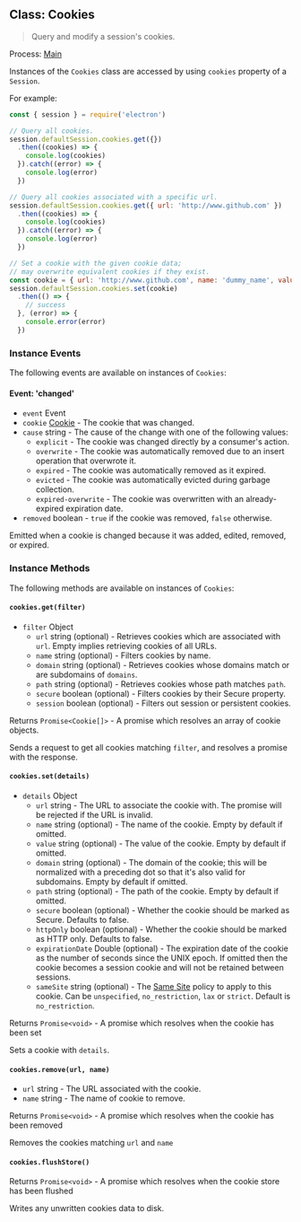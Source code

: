 ## Class: Cookies

> Query and modify a session's cookies.

Process: [Main](../glossary.md#main-process)

Instances of the `Cookies` class are accessed by using `cookies` property of
a `Session`.

For example:

```javascript
const { session } = require('electron')

// Query all cookies.
session.defaultSession.cookies.get({})
  .then((cookies) => {
    console.log(cookies)
  }).catch((error) => {
    console.log(error)
  })

// Query all cookies associated with a specific url.
session.defaultSession.cookies.get({ url: 'http://www.github.com' })
  .then((cookies) => {
    console.log(cookies)
  }).catch((error) => {
    console.log(error)
  })

// Set a cookie with the given cookie data;
// may overwrite equivalent cookies if they exist.
const cookie = { url: 'http://www.github.com', name: 'dummy_name', value: 'dummy' }
session.defaultSession.cookies.set(cookie)
  .then(() => {
    // success
  }, (error) => {
    console.error(error)
  })
```

### Instance Events

The following events are available on instances of `Cookies`:

#### Event: 'changed'

* `event` Event
* `cookie` [Cookie](structures/cookie.md) - The cookie that was changed.
* `cause` string - The cause of the change with one of the following values:
  * `explicit` - The cookie was changed directly by a consumer's action.
  * `overwrite` - The cookie was automatically removed due to an insert
    operation that overwrote it.
  * `expired` - The cookie was automatically removed as it expired.
  * `evicted` - The cookie was automatically evicted during garbage collection.
  * `expired-overwrite` - The cookie was overwritten with an already-expired
    expiration date.
* `removed` boolean - `true` if the cookie was removed, `false` otherwise.

Emitted when a cookie is changed because it was added, edited, removed, or
expired.

### Instance Methods

The following methods are available on instances of `Cookies`:

#### `cookies.get(filter)`

* `filter` Object
  * `url` string (optional) - Retrieves cookies which are associated with
    `url`. Empty implies retrieving cookies of all URLs.
  * `name` string (optional) - Filters cookies by name.
  * `domain` string (optional) - Retrieves cookies whose domains match or are
    subdomains of `domains`.
  * `path` string (optional) - Retrieves cookies whose path matches `path`.
  * `secure` boolean (optional) - Filters cookies by their Secure property.
  * `session` boolean (optional) - Filters out session or persistent cookies.

Returns `Promise<Cookie[]>` - A promise which resolves an array of cookie objects.

Sends a request to get all cookies matching `filter`, and resolves a promise with
the response.

#### `cookies.set(details)`

* `details` Object
  * `url` string - The URL to associate the cookie with. The promise will be rejected if the URL is invalid.
  * `name` string (optional) - The name of the cookie. Empty by default if omitted.
  * `value` string (optional) - The value of the cookie. Empty by default if omitted.
  * `domain` string (optional) - The domain of the cookie; this will be normalized with a preceding dot so that it's also valid for subdomains. Empty by default if omitted.
  * `path` string (optional) - The path of the cookie. Empty by default if omitted.
  * `secure` boolean (optional) - Whether the cookie should be marked as Secure. Defaults to
    false.
  * `httpOnly` boolean (optional) - Whether the cookie should be marked as HTTP only.
    Defaults to false.
  * `expirationDate` Double (optional) - The expiration date of the cookie as the number of
    seconds since the UNIX epoch. If omitted then the cookie becomes a session
    cookie and will not be retained between sessions.
  * `sameSite` string (optional) - The [Same Site](https://developer.mozilla.org/en-US/docs/Web/HTTP/Cookies#SameSite_cookies) policy to apply to this cookie.  Can be `unspecified`, `no_restriction`, `lax` or `strict`.  Default is `no_restriction`.

Returns `Promise<void>` - A promise which resolves when the cookie has been set

Sets a cookie with `details`.

#### `cookies.remove(url, name)`

* `url` string - The URL associated with the cookie.
* `name` string - The name of cookie to remove.

Returns `Promise<void>` - A promise which resolves when the cookie has been removed

Removes the cookies matching `url` and `name`

#### `cookies.flushStore()`

Returns `Promise<void>` - A promise which resolves when the cookie store has been flushed

Writes any unwritten cookies data to disk.
